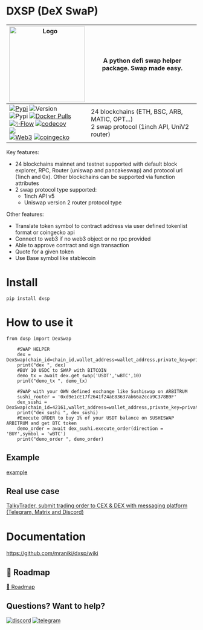 # DXSP (DeX SwaP)


|<img width="200" alt="Logo" src="https://user-images.githubusercontent.com/8766259/231213427-63ea2752-13d5-4993-aee2-90671b57fc6e.png">  | A python defi swap helper package. Swap made easy. |
| ------------- | ------------- |
|[![Pypi](https://badgen.net/badge/icon/dxsp?icon=pypi&label)](https://pypi.org/project/dxsp/) ![Version](https://img.shields.io/pypi/v/dxsp)<br>  ![Pypi](https://img.shields.io/pypi/dm/dxsp) [![Docker Pulls](https://badgen.net/docker/pulls/mraniki/dxsp)](https://hub.docker.com/r/mraniki/dxsp)<br>[![✨Flow](https://github.com/mraniki/dxsp/actions/workflows/%E2%9C%A8Flow.yml/badge.svg)](https://github.com/mraniki/dxsp/actions/workflows/%E2%9C%A8Flow.yml) [![codecov](https://codecov.io/gh/mraniki/dxsp/branch/main/graph/badge.svg?token=39ED0ZA6IH)](https://codecov.io/gh/mraniki/dxsp) <br>![](https://healthchecks.io/badge/227be4cc-702a-4ac8-b37b-d3d5a3/UcTrNrys-2/dxsp.svg)<br>[![Web3](https://badgen.net/badge/icon/web3/black?icon=libraries&label)](https://github.com/ethereum/web3.py) [![coingecko](https://badgen.net/badge/icon/coingecko/black?icon=libraries&label)](https://github.com/coingecko)|24 blockchains (ETH, BSC, ARB, MATIC, OPT...)<br>2 swap protocol (1inch API, UniV2 router)



Key features:

- 24 blockchains mainnet and testnet supported with default block explorer, RPC, Router (uniswap and pancakeswap) and protocol url (1inch and 0x). Other blockchains can be supported via function attributes
- 2 swap protocol type supported:
	- 1inch API v5
	- Uniswap version 2 router protocol type

Other features:
- Translate token symbol to contract address via user defined tokenlist format or coingecko api 
- Connect to web3  if no web3 object or no rpc provided
- Able to approve contract and sign transaction
- Quote for a given token
- Use Base symbol like stablecoin



# Install
`pip install dxsp`

# How to use it
```
from dxsp import DexSwap

	#SWAP HELPER
	dex = DexSwap(chain_id=chain_id,wallet_address=wallet_address,private_key=private_key,block_explorer_api=block_explorer_api)
	print("dex ", dex)
	#BUY 10 USDC to SWAP with BITCOIN
	demo_tx = await dex.get_swap('USDT','wBTC',10)
	print("demo_tx ", demo_tx)

	#SWAP with your OWN defined exchange like Sushiswap on ARBITRUM 
	sushi_router = '0xd9e1cE17f2641f24aE83637ab66a2cca9C378B9F'
	dex_sushi = DexSwap(chain_id=42161,wallet_address=wallet_address,private_key=private_key,block_explorer_api=block_explorer_api,dex_exchange=sushi_router,base_trading_symbol='USDT')
	print("dex_sushi ", dex_sushi)
	#Execute ORDER to buy 1% of your USDT balance on SUSHISWAP ARBITRUM and get BTC token
	demo_order = await dex_sushi.execute_order(direction = 'BUY',symbol = 'wBTC')
	print("demo_order ", demo_order)
```
## Example
[example](https://github.com/mraniki/dxsp/blob/main/examples/example.py)

## Real use case
[TalkyTrader, submit trading order to CEX & DEX with messaging platform (Telegram, Matrix and Discord)](https://github.com/mraniki/tt)


# Documentation
https://github.com/mraniki/dxsp/wiki

## 🚧 Roadmap

[🚧 Roadmap](https://github.com/mraniki/dxsp/milestones)

## Questions? Want to help? 
[![discord](https://badgen.net/badge/icon/discord/purple?icon=discord&label)](https://discord.gg/vegJQGrRRa)
[![telegram](https://badgen.net/badge/icon/telegram?icon=telegram&label)](https://t.me/TTTalkyTraderChat/1)
